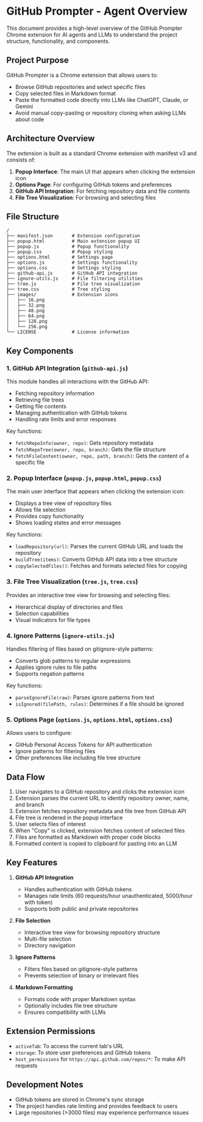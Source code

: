 # GitHub Prompter - Agent Overview

This document provides a high-level overview of the GitHub Prompter Chrome extension for AI agents and LLMs to understand the project structure, functionality, and components.

## Project Purpose

GitHub Prompter is a Chrome extension that allows users to:
- Browse GitHub repositories and select specific files
- Copy selected files in Markdown format
- Paste the formatted code directly into LLMs like ChatGPT, Claude, or Gemini
- Avoid manual copy-pasting or repository cloning when asking LLMs about code

## Architecture Overview

The extension is built as a standard Chrome extension with manifest v3 and consists of:

1. **Popup Interface**: The main UI that appears when clicking the extension icon
2. **Options Page**: For configuring GitHub tokens and preferences
3. **GitHub API Integration**: For fetching repository data and file contents
4. **File Tree Visualization**: For browsing and selecting files

## File Structure

```
/
├── manifest.json       # Extension configuration
├── popup.html          # Main extension popup UI
├── popup.js            # Popup functionality
├── popup.css           # Popup styling
├── options.html        # Settings page
├── options.js          # Settings functionality
├── options.css         # Settings styling
├── github-api.js       # GitHub API integration
├── ignore-utils.js     # File filtering utilities
├── tree.js             # File tree visualization
├── tree.css            # Tree styling
├── images/             # Extension icons
│   ├── 16.png
│   ├── 32.png
│   ├── 48.png
│   ├── 64.png
│   ├── 128.png
│   └── 256.png
└── LICENSE             # License information
```

## Key Components

### 1. GitHub API Integration (`github-api.js`)

This module handles all interactions with the GitHub API:
- Fetching repository information
- Retrieving file trees
- Getting file contents
- Managing authentication with GitHub tokens
- Handling rate limits and error responses

Key functions:
- `fetchRepoInfo(owner, repo)`: Gets repository metadata
- `fetchRepoTree(owner, repo, branch)`: Gets the file structure
- `fetchFileContent(owner, repo, path, branch)`: Gets the content of a specific file

### 2. Popup Interface (`popup.js`, `popup.html`, `popup.css`)

The main user interface that appears when clicking the extension icon:
- Displays a tree view of repository files
- Allows file selection
- Provides copy functionality
- Shows loading states and error messages

Key functions:
- `loadRepository(url)`: Parses the current GitHub URL and loads the repository
- `buildTree(items)`: Converts GitHub API data into a tree structure
- `copySelectedFiles()`: Fetches and formats selected files for copying

### 3. File Tree Visualization (`tree.js`, `tree.css`)

Provides an interactive tree view for browsing and selecting files:
- Hierarchical display of directories and files
- Selection capabilities
- Visual indicators for file types

### 4. Ignore Patterns (`ignore-utils.js`)

Handles filtering of files based on gitignore-style patterns:
- Converts glob patterns to regular expressions
- Applies ignore rules to file paths
- Supports negation patterns

Key functions:
- `parseIgnoreFile(raw)`: Parses ignore patterns from text
- `isIgnored(filePath, rules)`: Determines if a file should be ignored

### 5. Options Page (`options.js`, `options.html`, `options.css`)

Allows users to configure:
- GitHub Personal Access Tokens for API authentication
- Ignore patterns for filtering files
- Other preferences like including file tree structure

## Data Flow

1. User navigates to a GitHub repository and clicks the extension icon
2. Extension parses the current URL to identify repository owner, name, and branch
3. Extension fetches repository metadata and file tree from GitHub API
4. File tree is rendered in the popup interface
5. User selects files of interest
6. When "Copy" is clicked, extension fetches content of selected files
7. Files are formatted as Markdown with proper code blocks
8. Formatted content is copied to clipboard for pasting into an LLM

## Key Features

1. **GitHub API Integration**
   - Handles authentication with GitHub tokens
   - Manages rate limits (60 requests/hour unauthenticated, 5000/hour with token)
   - Supports both public and private repositories

2. **File Selection**
   - Interactive tree view for browsing repository structure
   - Multi-file selection
   - Directory navigation

3. **Ignore Patterns**
   - Filters files based on gitignore-style patterns
   - Prevents selection of binary or irrelevant files

4. **Markdown Formatting**
   - Formats code with proper Markdown syntax
   - Optionally includes file tree structure
   - Ensures compatibility with LLMs

## Extension Permissions

- `activeTab`: To access the current tab's URL
- `storage`: To store user preferences and GitHub tokens
- `host_permissions` for `https://api.github.com/repos/*`: To make API requests

## Development Notes

- GitHub tokens are stored in Chrome's sync storage
- The project handles rate limiting and provides feedback to users
- Large repositories (>3000 files) may experience performance issues